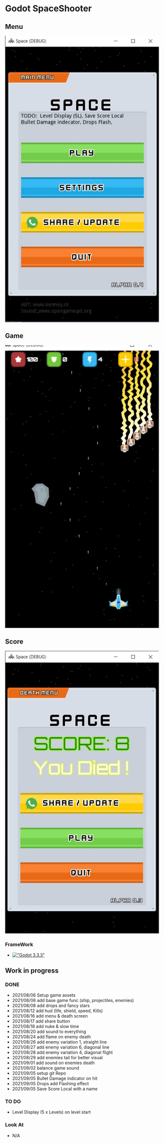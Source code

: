 # Godot SpaceShooter

## Menu

<img src="https://github.com/HermanRas/Godot_SpaceShooter/blob/main/Assets/Git/Menu.jpg" alt="#Godot_SpaceShooter">

## Game

<img src="https://github.com/HermanRas/Godot_SpaceShooter/blob/main/Assets/Git/Game.jpg" alt="#Godot_SpaceShooter">

## Score

<img src="https://github.com/HermanRas/Godot_SpaceShooter/blob/main/Assets/Git/Score.jpg" alt="#Godot_SpaceShooter">

### FrameWork 
 - [!["Godot 3.3.3"](https://img.shields.io/badge/Godot-3.3.3-blue.svg)](https://godotengine.org/download/)

## Work in progress
### DONE
- 2021/08/06 Setup game assets
- 2021/08/06 add base game func (ship, projectiles, enemies)
- 2021/08/08 add drops and fancy stars
- 2021/08/12 add hud (life, shield, speed, Kills)
- 2021/08/16 add menu & death screen
- 2021/08/17 add share button
- 2021/08/18 add nuke & slow time
- 2021/08/20 add sound to everything
- 2021/08/24 add flame on enemy death
- 2021/08/26 add enemy variation 1, straight line
- 2021/08/27 add enemy variation 6, diagonal line
- 2021/08/28 add enemy variation 4, diagonal flight
- 2021/08/29 add enemies tail for better visual
- 2021/09/01 add sound on enemies death
- 2021/09/02 balance game sound
- 2021/09/05 setup git Repo
- 2021/09/05 Bullet Damage indicator on hit
- 2021/09/05 Drops add Flashing effect 
- 2021/09/05 Save Score Local with a name

### TO DO
- Level Display (5 x Levels) on level start

### Look At
- N/A